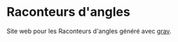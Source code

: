 # Raconteurs d'angles

Site web pour les Raconteurs d'angles généré avec [grav](https://getgrav.org/).

